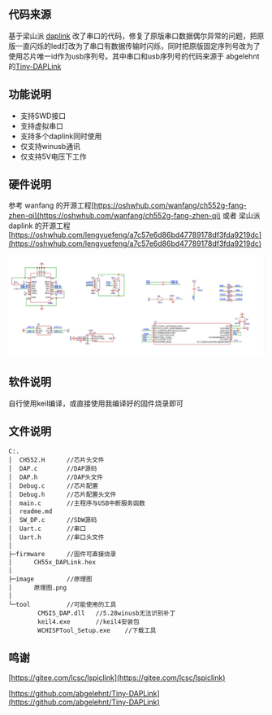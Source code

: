 ## 代码来源

基于梁山派 [daplink]() 改了串口的代码，修复了原版串口数据偶尔异常的问题，把原版一直闪烁的led灯改为了串口有数据传输时闪烁，同时把原版固定序列号改为了使用芯片唯一id作为usb序列号。其中串口和usb序列号的代码来源于 abgelehnt 的[Tiny-DAPLink](https://github.com/abgelehnt/Tiny-DAPLink)

## 功能说明

- 支持SWD接口
- 支持虚拟串口
- 支持多个daplink同时使用
- 仅支持winusb通讯
- 仅支持5V电压下工作

## 硬件说明

参考 wanfang 的开源工程[https://oshwhub.com/wanfang/ch552g-fang-zhen-qi](https://oshwhub.com/wanfang/ch552g-fang-zhen-qi)
或者 梁山派 daplink 的开源工程[https://oshwhub.com/lengyuefeng/a7c57e6d86bd47789178df3fda9219dc](https://oshwhub.com/lengyuefeng/a7c57e6d86bd47789178df3fda9219dc)

![原理图](image/原理图.png)

## 软件说明

自行使用keil编译，或直接使用我编译好的固件烧录即可

## 文件说明

```
C:.
│  CH552.H      //芯片头文件
│  DAP.c        //DAP源码
│  DAP.h        //DAP头文件
│  Debug.c      //芯片配置
│  Debug.h      //芯片配置头文件
│  main.c       //主程序与USB中断服务函数
│  readme.md
│  SW_DP.c      //SDW源码
│  Uart.c       //串口
│  Uart.h       //串口头文件
│  
├─firmware      //固件可直接烧录
│      CH55x_DAPLink.hex
│      
├─image         //原理图
│      原理图.png
│      
└─tool          //可能使用的工具
        CMSIS_DAP.dll   //5.28winusb无法识别补丁
        keil4.exe       //keil4安装包
        WCHISPTool_Setup.exe    //下载工具
```

## 鸣谢

[https://gitee.com/lcsc/lspiclink](https://gitee.com/lcsc/lspiclink)

[https://github.com/abgelehnt/Tiny-DAPLink](https://github.com/abgelehnt/Tiny-DAPLink)



